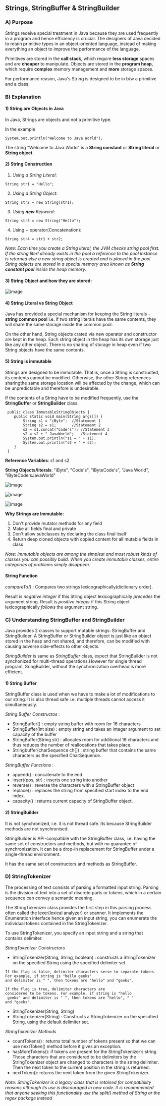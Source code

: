 ## Strings, StringBuffer & StringBuilder

### A) Purpose

Strings receive special treatment in Java because they are used frequently in a program and hence efficiency is crucial.
The designers of Java decided to retain primitive types in an object-oriented language, instead of making everything an object to improve the performance of the language.

Primitives are stored in the **call stack**, which require **less storage** spaces and are **cheaper** to manipulate.
Objects are stored in the **program heap**, which require **complex** memory management and **more** storage spaces.

For performance reason, Java's String is designed to be in b/w a primitive and a class.

### B) Explanation

#### 1) String are Objects in Java

In Java, Strings are objects and not a primitive type.

In the example

```System.out.println("Welcome to Java World");``` 

The string "Welcome to Java World" is a **String constant** or **String literal** or **String object**.

#### 2) String Construction

1. *Using a String Literal*:
```
String str1 = "Hello";
```


2. *Using a String Object*:
```
String str2 = new String(str1);
```


3. *Using **new** Keyword*:
```
String str3 = new String("Hello");
```


4. Using + operator(Concatenation):
```
String str4 = str1 + str2;
```

*Note: Each time you create a String literal, the JVM checks string pool first.
If the string literl already exists in the pool a reference to the pool instance is returned else a new string object is created and is placed in the pool.
String objects are stored in a special memory area known as **String constant pool** inside the heap memory.*

#### 3) String Object and how they are stored:

![image](https://user-images.githubusercontent.com/40880896/119552923-b26c3480-bdb8-11eb-8331-9eaa685e36df.png)

#### 4) String Literal vs String Object

Java has provided a special mechanism for keeping the String literals - **string common pool** i.e. if two string literals have the same contents, they will share the same storage inside the common pool.

On the other hand, String objects crated via new operator and constructor are kept in the heap. Each string object in the heap has its own storage just like any other object.
There is no sharing of storage in heap even if two String objects have the same contents.

#### 5) String is immutable

Strings are designed to be immutable. That is, once a String is constructed, its contents cannot be modified. Otherwise, the other String references sharingthe same storage location will be affected by the change, which can be unpredictable and therefore is undesirable.

If the contents of a String have to be modified frequently, use the **StringBuffer** or **StringBuilder** class.

```
 public class ImmutableStringObjects {
    public static void main(String args[]) {
        String s1 = "iByte";  //Statement 1
        String s2 = s1;       //Statement 2
        s2 = s1.concat("Code's"); //Statement 3
        s2 = s2 + " JavaWorld";   /Statement 4
        System.out.println("s1 = " + s1);
        System.out.println("s2 = " + s2);
    }
 }
```
**Reference Variables**: s1 and s2

**String Objects/literals**: "iByte", "Code's", "iByteCode's", "Java World", "iByteCode'sJavaWorld"

![image](https://user-images.githubusercontent.com/40880896/119557844-560c1380-bdbe-11eb-9c9e-3315d32cf46e.png)

![image](https://user-images.githubusercontent.com/40880896/119558000-818efe00-bdbe-11eb-9b05-4eadceb894e2.png)

![image](https://user-images.githubusercontent.com/40880896/119558038-8f448380-bdbe-11eb-9d27-c78fd0a3bf78.png)

**Why Strings are Immutable:**

1. Don't provide mutator methods for any field
2. Make all fields final and private
3. Don't allow subclasses by declaring the class final itself
4. Return deep cloned objects with copied content for all mutable fields in class

*Note: Immutable objects are among the simplest and most robust kinds of classes you can possibly build. When you create immutable classes, entire categories of problems simply disappear.* 


#### String Function

*compareTo()* : Compares two strings lexicographically(dictionary order). 

Result is *negative integer* if this String object lexicographically *precedes* the argument string. 
Result is *positive integer* if this String object lexicographically *follows* the argument string.


### C) Understanding StringBuffer and StringBuilder

Java provides 2 classes to support mutable strings: StringBuffer and StringBuilder. A StringBuffer or StringBuilder object is just like an object stored in the heap and not shared, and therefore, can be modified with causing adverse side-effects to other objects.

*StringBuilder* is same as *StringBuffer* class, expect that StringBuilder is not synchonized for multi-thread operations.However for single thread program, SringBuilder, without the synchronization overhead is more efficient.

#### 1) String Buffer

StringBuffer class is used when we have to make a lot of modifications to our string. It is also thread safe i.e. multiple threads cannot access it simultaneously.

*String Buffer Constructos* :

- StringBuffer() : empty string buffer with room for 16 characters
- StringBuffer(int size) : empty string and takes an integer argument to set capacity of the buffer
- StringBuffer(String str) : allocates room for additional 16 characters and thus reduces the number of reallocations that takes place.
- Stringbuffer(charSequence ch[]) : string buffer that contains the same characters as the specified CharSequence.


*StringBuffer Functions* :

- append() : concatenate to the end
- insert(pos, str) : inserts one string into another
- reverse() : reverse the characters with a StringBuffer object
- replace() : replaces the string from specified start index to the end index.
- capacity() : returns current capacity of StringBuffer object.

#### 2) StringBuilder

It is not synchronized, i.e. it is not thread safe. Its because StringBuilder methods are not synchronised.

StringBuilder is API-compatible with the StringBuffer class, i.e. having the same set of constructors and methods, but with no guarantee of synchronization. It can be a drop-in replacement for StringBuffer under a single-thread environment.

It has the same set of constructors and methods as StringBuffer.

### D) StringTokenizer

The processing of text consists of parsing a formatted input string. Parsing is the division of text into a set of discrete parts or tokens, which in a certain sequence can convey a semantic meaning. 

The StringTokenizer class provides the first step in this parsing process often called the lexer(lexical analyzer) or scanner. It implements the Enumeration interface hence given an input string, you can enumerate the individual tokens contained in the StringTokenizer.

To use StringTokenizer, you specify an input string and a string that contains delimiter.

*StringTokenizer Constructors*

- StringTokenizer(String, String, boolean) : constructs a StringTokenizer on the specified String using the specified delimiter set.
```
If the flag is false, delimiter characters serve to separate tokens. For example, if string is "hello geeks"
and delimiter is " ", then tokens are "hello" and "geeks".

If the flag is true, delimiter characters are 
considered to be tokens. For example, if string is "hello
 geeks" and delimiter is " ", then tokens are "hello", " " 
and "geeks".
```
- StringTokenizer(String, String)
- StringTokenizer(String) : Constructs a StringTokenizer on the speicified String, using the default delimiter set.

*StringTokenizer Methods*

- countTokens() : returns total number of tokens present so that we can use nextToken() method before it gives an exception.
- hasMoreTokens(): if tokens are present for the StringTokenizer’s string. Those characters that are considered to be delimiters by the StringTokenizer object are changed to characters in the string delimiter. Then the next token to the current position in the string is returned.
- nextToken(): returns the next token from the given StringTokenizer.

*Note: StringTokenizer is a legacy class that is retained for compatibility reasons although its use is discouraged in new code. It is recommended that anyone seeking this functionality use the split() method of String or the regex package instead*
